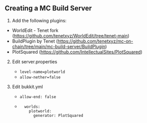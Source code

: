 ## Creating a MC Build Server

1. Add the following plugins:
- WorldEdit - Tenet fork (https://github.com/tenetxyz/WorldEdit/tree/tenet-main)
- BuildPlugin by Tenet (https://github.com/tenetxyz/mc-on-chain/tree/main/mc-build-server/BuildPlugin)
- PlotSquared (https://github.com/IntellectualSites/PlotSquared)

2. Edit server.properties
    - `level-name=plotworld`
    -  `allow-nether=false`

3. Edit bukkit.yml
    - `allow-end: false`
    - ```
        worlds:
          plotworld:
            generator: PlotSquared
        ```
